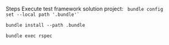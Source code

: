 Steps Execute test framework solution project:
<code>
bundle config set --local path '.bundle'`\
bundle install --path .bundle\
bundle exec rspec\
</code>

